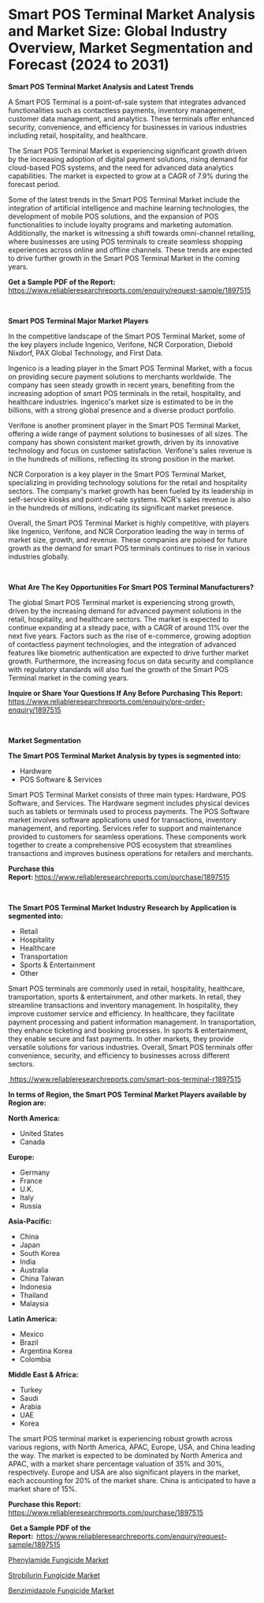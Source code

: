 <p><h1>Smart POS Terminal Market Analysis and Market Size: Global Industry Overview, Market Segmentation and Forecast (2024 to 2031)</h1></p><p><strong>Smart POS Terminal Market Analysis and Latest Trends</strong></p>
<p><p>A Smart POS Terminal is a point-of-sale system that integrates advanced functionalities such as contactless payments, inventory management, customer data management, and analytics. These terminals offer enhanced security, convenience, and efficiency for businesses in various industries including retail, hospitality, and healthcare.</p><p>The Smart POS Terminal Market is experiencing significant growth driven by the increasing adoption of digital payment solutions, rising demand for cloud-based POS systems, and the need for advanced data analytics capabilities. The market is expected to grow at a CAGR of 7.9% during the forecast period.</p><p>Some of the latest trends in the Smart POS Terminal Market include the integration of artificial intelligence and machine learning technologies, the development of mobile POS solutions, and the expansion of POS functionalities to include loyalty programs and marketing automation. Additionally, the market is witnessing a shift towards omni-channel retailing, where businesses are using POS terminals to create seamless shopping experiences across online and offline channels. These trends are expected to drive further growth in the Smart POS Terminal Market in the coming years.</p></p>
<p><strong>Get a Sample PDF of the Report:&nbsp;</strong> <a href="https://www.reliableresearchreports.com/enquiry/request-sample/1897515">https://www.reliableresearchreports.com/enquiry/request-sample/1897515</a></p>
<p>&nbsp;</p>
<p><strong>Smart POS Terminal Major Market Players</strong></p>
<p><p>In the competitive landscape of the Smart POS Terminal Market, some of the key players include Ingenico, Verifone, NCR Corporation, Diebold Nixdorf, PAX Global Technology, and First Data. </p><p>Ingenico is a leading player in the Smart POS Terminal Market, with a focus on providing secure payment solutions to merchants worldwide. The company has seen steady growth in recent years, benefiting from the increasing adoption of smart POS terminals in the retail, hospitality, and healthcare industries. Ingenico's market size is estimated to be in the billions, with a strong global presence and a diverse product portfolio.</p><p>Verifone is another prominent player in the Smart POS Terminal Market, offering a wide range of payment solutions to businesses of all sizes. The company has shown consistent market growth, driven by its innovative technology and focus on customer satisfaction. Verifone's sales revenue is in the hundreds of millions, reflecting its strong position in the market.</p><p>NCR Corporation is a key player in the Smart POS Terminal Market, specializing in providing technology solutions for the retail and hospitality sectors. The company's market growth has been fueled by its leadership in self-service kiosks and point-of-sale systems. NCR's sales revenue is also in the hundreds of millions, indicating its significant market presence.</p><p>Overall, the Smart POS Terminal Market is highly competitive, with players like Ingenico, Verifone, and NCR Corporation leading the way in terms of market size, growth, and revenue. These companies are poised for future growth as the demand for smart POS terminals continues to rise in various industries globally.</p></p>
<p>&nbsp;</p>
<p><strong>What Are The Key Opportunities For Smart POS Terminal Manufacturers?</strong></p>
<p><p>The global Smart POS Terminal market is experiencing strong growth, driven by the increasing demand for advanced payment solutions in the retail, hospitality, and healthcare sectors. The market is expected to continue expanding at a steady pace, with a CAGR of around 11% over the next five years. Factors such as the rise of e-commerce, growing adoption of contactless payment technologies, and the integration of advanced features like biometric authentication are expected to drive further market growth. Furthermore, the increasing focus on data security and compliance with regulatory standards will also fuel the growth of the Smart POS Terminal market in the coming years.</p></p>
<p><strong>Inquire or Share Your Questions If Any Before Purchasing This Report:</strong> <a href="https://www.reliableresearchreports.com/enquiry/pre-order-enquiry/1897515">https://www.reliableresearchreports.com/enquiry/pre-order-enquiry/1897515</a></p>
<p>&nbsp;</p>
<p><strong>Market Segmentation</strong></p>
<p><strong>The Smart POS Terminal Market Analysis by types is segmented into:</strong></p>
<p><ul><li>Hardware</li><li>POS Software & Services</li></ul></p>
<p><p>Smart POS Terminal Market consists of three main types: Hardware, POS Software, and Services. The Hardware segment includes physical devices such as tablets or terminals used to process payments. The POS Software market involves software applications used for transactions, inventory management, and reporting. Services refer to support and maintenance provided to customers for seamless operations. These components work together to create a comprehensive POS ecosystem that streamlines transactions and improves business operations for retailers and merchants.</p></p>
<p><strong>Purchase this Report:&nbsp;</strong><a href="https://www.reliableresearchreports.com/purchase/1897515">https://www.reliableresearchreports.com/purchase/1897515</a></p>
<p>&nbsp;</p>
<p><strong>The Smart POS Terminal Market Industry Research by Application is segmented into:</strong></p>
<p><ul><li>Retail</li><li>Hospitality</li><li>Healthcare</li><li>Transportation</li><li>Sports & Entertainment</li><li>Other</li></ul></p>
<p><p>Smart POS terminals are commonly used in retail, hospitality, healthcare, transportation, sports & entertainment, and other markets. In retail, they streamline transactions and inventory management. In hospitality, they improve customer service and efficiency. In healthcare, they facilitate payment processing and patient information management. In transportation, they enhance ticketing and booking processes. In sports & entertainment, they enable secure and fast payments. In other markets, they provide versatile solutions for various industries. Overall, Smart POS terminals offer convenience, security, and efficiency to businesses across different sectors.</p></p>
<p><a href="https://www.reliableresearchreports.com/smart-pos-terminal-r1897515">&nbsp;https://www.reliableresearchreports.com/smart-pos-terminal-r1897515</a></p>
<p><strong>In terms of Region, the Smart POS Terminal Market Players available by Region are:</strong></p>
<p>
    <p> <strong> North America: </strong>
        <ul>
            <li>United States</li>
            <li>Canada</li>
        </ul>
        </p> 
    <p> <strong> Europe: </strong>
        <ul>
            <li>Germany</li>
            <li>France</li>
            <li>U.K.</li>
            <li>Italy</li>
            <li>Russia</li>
        </ul>
        </p> 
    <p> <strong> Asia-Pacific: </strong>
        <ul>
            <li>China</li>
            <li>Japan</li>
            <li>South Korea</li>
            <li>India</li>
            <li>Australia</li>
            <li>China Taiwan</li>
            <li>Indonesia</li>
            <li>Thailand</li>
            <li>Malaysia</li>
        </ul>
        </p> 
    <p> <strong> Latin America: </strong>
        <ul>
            <li>Mexico</li>
            <li>Brazil</li>
            <li>Argentina Korea</li>
            <li>Colombia</li>
        </ul>
        </p> 
    <p> <strong> Middle East & Africa: </strong>
        <ul>
            <li>Turkey</li>
            <li>Saudi</li>
            <li>Arabia</li>
            <li>UAE</li>
            <li>Korea</li>
        </ul>
    </p>
    </p>
<p><p>The smart POS terminal market is experiencing robust growth across various regions, with North America, APAC, Europe, USA, and China leading the way. The market is expected to be dominated by North America and APAC, with a market share percentage valuation of 35% and 30%, respectively. Europe and USA are also significant players in the market, each accounting for 20% of the market share. China is anticipated to have a market share of 15%.</p></p>
<p><strong>Purchase this Report: </strong><a href="https://www.reliableresearchreports.com/purchase/1897515">https://www.reliableresearchreports.com/purchase/1897515</a></p>
<p>&nbsp;<strong>Get a Sample PDF of the Report:&nbsp;&nbsp;</strong><a href="https://www.reliableresearchreports.com/enquiry/request-sample/1897515">https://www.reliableresearchreports.com/enquiry/request-sample/1897515</a></p>
<p><strong></strong></p>
<p><p><a href="https://www.linkedin.com/pulse/phenylamide-fungicide-market-growth-trends-covid-19-impact-6q1qf?trackingId=LfhcL5CGQvvb3XnSrqYdQQ%3D%3D">Phenylamide Fungicide Market</a></p><p><a href="https://www.linkedin.com/pulse/global-strobilurin-fungicide-market-size-trends-insights-projections-zfbpf?trackingId=%2FTZLBicNXg%2FmO5BYEoI3yQ%3D%3D">Strobilurin Fungicide Market</a></p><p><a href="https://www.linkedin.com/pulse/benzimidazole-fungicide-market-size-2024-2031-global-industrial-kszbf?trackingId=8VBmTgAvCI93zJKdnxijSA%3D%3D">Benzimidazole Fungicide Market</a></p></p>